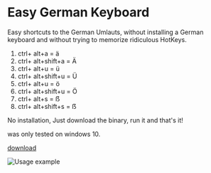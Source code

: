 # Easy German Keyboard

Easy shortcuts to the German Umlauts, without installing a German keyboard and without trying to memorize ridiculous HotKeys.

1. ctrl+ alt+a = ä
2. ctrl+ alt+shift+a = Ä
1. ctrl+ alt+u = ü
1. ctrl+ alt+shift+u = Ü
1. ctrl+ alt+u = ö
1. ctrl+ alt+shift+u = Ö
1. ctrl+ alt+s = ẞ
1. ctrl+ alt+shift+s = ẞ

No installation,  Just download the binary, run it and that's it!

was only tested on windows 10.

[download](https://github.com/yotamabt/easy-german-keyboard/releases/download/germanKeys/easyGermanKeyboard.exe)

![Usage example](https://s11.gifyu.com/images/SgQ1y.gif)
